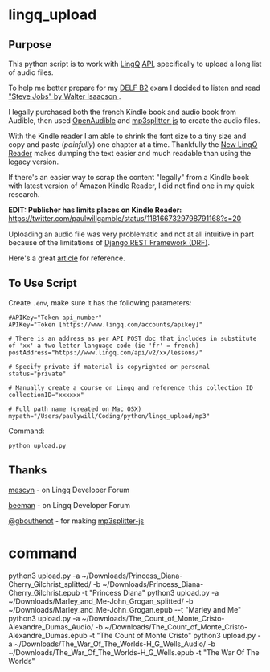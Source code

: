 # lingq_upload

## Purpose
This python script is to work with [LingQ](https://www.lingq.com) [API](https://www.lingq.com/apidocs/), specifically to upload a long list of audio files.

To help me better prepare for my [DELF B2](https://www.ciep.fr/en/delf-tout-public/detailed-information-the-examinations) exam I decided to listen and read ["Steve Jobs" by Walter Isaacson ](https://en.wikipedia.org/wiki/Steve_Jobs_(book)).

I legally purchased both the french Kindle book and audio book from Audible, then used [OpenAudible](https://github.com/openaudible/openaudible) and [mp3splitter-js](https://github.com/gbouthenot/mp3splitter-js) to create the audio files.

With the Kindle reader I am able to shrink the font size to a tiny size and copy and paste (_painfully_) one chapter at a time. Thankfully the [New LinqQ Reader](https://www.lingq.com/en/learn/fr/web/community/forum/updates-tips-and-known-issues/announcing-the-new-lingq-reader) makes dumping the text easier and much readable than using the legacy version. 

If there's an easier way to scrap the content "legally" from a Kindle book with latest version of Amazon Kindle Reader, I did not find one in my quick research. 


__EDIT: Publisher has limits places on Kindle Reader:__ https://twitter.com/paulwillgamble/status/1181667329798791168?s=20



Uploading an audio file was very problematic and not at all intuitive in part because of the limitations of [Django REST Framework (DRF)](https://stackoverflow.com/a/28036805/664933
).

Here's a great [article](https://goodcode.io/articles/django-rest-framework-file-upload/) for reference. 



## To Use Script
Create ``.env``, make sure it has the following parameters:

```
#APIKey="Token api_number"
APIKey="Token [https://www.lingq.com/accounts/apikey]"

# There is an address as per API POST doc that includes in substitute of 'xx' a two letter language code (ie 'fr' = french)
postAddress="https://www.lingq.com/api/v2/xx/lessons/"

# Specify private if material is copyrighted or personal
status="private"

# Manually create a course on Lingq and reference this collection ID
collectionID="xxxxxx"

# Full path name (created on Mac OSX)
mypath="/Users/paulywill/Coding/python/lingq_upload/mp3"
```

Command:

```python upload.py```

## Thanks
[mescyn](https://www.lingq.com/en/learn/fr/web/community/forum/lingq-developer-forum/python-uploading-audio-via-api) - on Lingq Developer Forum

[beeman](https://www.lingq.com/en/learn/fr/web/community/forum/lingq-developer-forum/python-example-for-creating-a-lesson-for-a-course) - on Lingq Developer Forum

[@gbouthenot](https://github.com/gbouthenot) - for making [mp3splitter-js](https://github.com/gbouthenot/mp3splitter-js)





# command
python3 upload.py -a ~/Downloads/Princess_Diana-Cherry_Gilchrist_splitted/ -b ~/Downloads/Princess_Diana-Cherry_Gilchrist.epub -t "Princess Diana"
python3 upload.py -a ~/Downloads/Marley_and_Me-John_Grogan_splitted/ -b ~/Downloads/Marley_and_Me-John_Grogan.epub       --t "Marley and Me"
python3 upload.py -a ~/Downloads/The_Count_of_Monte_Cristo-Alexandre_Dumas_Audio/ -b ~/Downloads/The_Count_of_Monte_Cristo-Alexandre_Dumas.epub       -t "The Count of Monte Cristo"
python3 upload.py -a ~/Downloads/The_War_Of_The_Worlds-H_G_Wells_Audio/ -b ~/Downloads/The_War_Of_The_Worlds-H_G_Wells.epub       -t "The War Of The Worlds"
